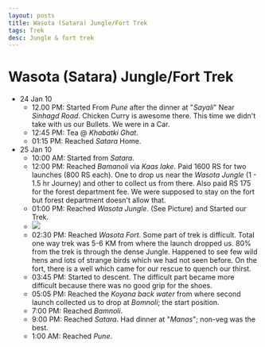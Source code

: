 ```yaml
---
layout: posts
title: Wasota (Satara) Jungle/Fort Trek
tags: Trek
desc: Jungle & fort trek
---
```


# Wasota (Satara) Jungle/Fort Trek

* 24 Jan 10
    * 12.00 PM: Started From _Pune_ after the dinner at "_Sayali_" Near
        _Sinhagd Road_. Chicken Curry is awesome there. This time we didn't take
        with us our Bullets. We were in a Car.
    * 12:45 PM: Tea @ _Khabatki Ghat_.
    * 01:15 PM: Reached _Satara_ Home.
* 25 Jan 10
    * 10:00 AM: Started from _Satara_.
    * 12:00 PM: Reached _Bamanoli_ via _Kaas lake_. Paid 1600 RS for two
      launches (800 RS each). One to drop us near the _Wasota Jungle_ (1 - 1.5
      hr Journey) and other to collect us from there. Also paid RS 175 for the
      forest department fee. We were supposed to stay on the fort but forest
      department doesn't allow that.
    * 01:00 PM: Reached _Wasota Jungle_. (See Picture) and Started our Trek.
    * [![](http://3.bp.blogspot.com/_hiiwYtuYGgs/S2AFaxpBxhI/AAAAAAAAAxo/Jo3lt7wP60s/s320/DSCN3986.JPG)](http://3.bp.blogspot.com/_hiiwYtuYGgs/S2AFaxpBxhI/AAAAAAAAAxo/Jo3lt7wP60s/s1600-h/DSCN3986.JPG)
    * 02:30 PM: Reached _Wasota Fort_. Some part of trek is difficult. Total one
      way trek was 5-6 KM from where the launch dropped us. 80% from the trek is
      through the dense Jungle. Happened to see few wild hens and lots of
      strange birds which we had not seen before. On the fort, there is a well
      which came for our rescue to quench our thirst.
    * 03:45 PM: Started to descent. The difficult part became more difficult
      because there was no good grip for the shoes.
    * 05:05 PM: Reached the _Koyana back water_ from where second launch
      collected us to drop at _Bomnoli_; the start position.
    * 7:00 PM: Reached _Bamnoli_.
    * 9:00 PM: Reached _Satara_. Had dinner at "_Manas_"; non-veg was the best.
    * 1:00 AM: Reached _Pune_.


